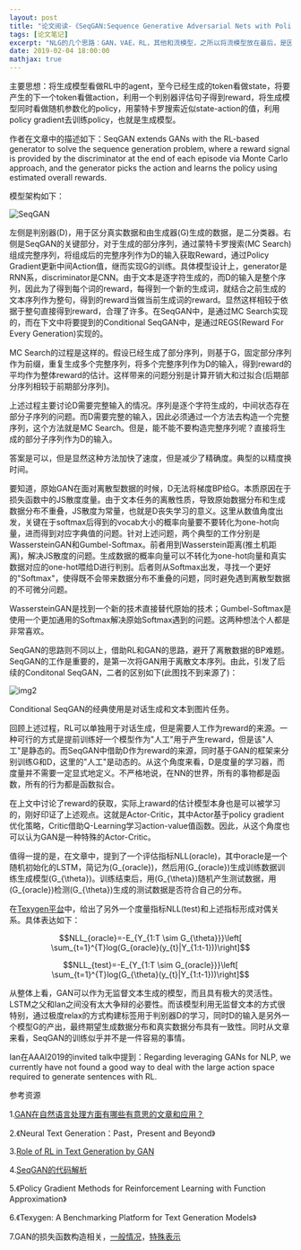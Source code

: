 ```yaml
---
layout: post
title: "论文阅读-《SeqGAN:Sequence Generative Adversarial Nets with Policy Gradient》"
tags: [论文笔记]
excerpt: "NLG的几个思路：GAN，VAE，RL，其他和流模型，之所以将流模型放在最后，是因为目前还没有看到流模型用于NLP的任务。"
date: 2019-02-04 18:00:00
mathjax: true
---
```


<script type="text/javascript" src="http://cdn.mathjax.org/mathjax/latest/MathJax.js?config=default"></script>

主要思想：将生成模型看做RL中的agent，至今已经生成的token看做state，将要产生的下一个token看做action，利用一个判别器评估句子得到reward，将生成模型同时看做随机参数化的policy，用蒙特卡罗搜索近似state-action的值，利用policy gradient去训练policy，也就是生成模型。

作者在文章中的描述如下：SeqGAN extends GANs with the RL-based generator to solve the sequence generation problem, where a reward signal is provided by the discriminator at the end of each episode via Monte Carlo approach, and the generator picks the action and learns the policy using estimated overall rewards.

模型架构如下：

![SeqGAN](http://wx1.sinaimg.cn/mw690/aba7d18bly1fztmu8iftuj20gi06jjsn.jpg)

左侧是判别器(D)，用于区分真实数据和由生成器(G)生成的数据，是二分类器。右侧是SeqGAN的关键部分，对于生成的部分序列，通过蒙特卡罗搜索(MC Search)组成完整序列，将组成后的完整序列作为D的输入获取Reward，通过Policy Gradient更新中间Action值，继而实现G的训练。具体模型设计上，generator是RNN系，discriminator是CNN。由于文本是逐字符生成的，而D的输入是整个序列，因此为了得到每个词的reward，每得到一个新的生成词，就结合之前生成的文本序列作为整句，得到的reward当做当前生成词的reward。显然这样相较于依据于整句直接得到reward，合理了许多。在SeqGAN中，是通过MC Search实现的，而在下文中将要提到的Conditional SeqGAN中，是通过REGS(Reward For Every Generation)实现的。

MC Search的过程是这样的。假设已经生成了部分序列，则基于G，固定部分序列作为前缀，重复生成多个完整序列，将多个完整序列作为D的输入，得到reward的平均作为整体reward的估计。这样带来的问题分别是计算开销大和过拟合(后期部分序列相较于前期部分序列)。

上述过程主要讨论D需要完整输入的情况。序列是逐个字符生成的，中间状态存在部分子序列的问题。而D需要完整的输入，因此必须通过一个方法去构造一个完整序列，这个方法就是MC Search。但是，能不能不要构造完整序列呢？直接将生成的部分子序列作为D的输入。

答案是可以，但是显然这种方法加快了速度，但是减少了精确度。典型的以精度换时间。

要知道，原始GAN在面对离散型数据的时候，D无法将梯度BP给G。本质原因在于损失函数中的JS散度度量。由于文本任务的离散性质，导致原始数据分布和生成数据分布不重叠，JS散度为常量，也就是D丧失学习的意义。这里从数值角度出发，关键在于softmax后得到的vocab大小的概率向量要不要转化为one-hot向量，进而得到对应字典值的问题。针对上述问题，两个典型的工作分别是WassersteinGAN和Gumbel-Softmax。前者用到Wasserstein距离(推土机距离)，解决JS散度的问题。生成数据的概率向量可以不转化为one-hot向量和真实数据对应的one-hot喂给D进行判别。后者则从Softmax出发，寻找一个更好的"Softmax"，使得既不会带来数据分布不重叠的问题，同时避免遇到离散型数据的不可微分问题。

WassersteinGAN是找到一个新的技术直接替代原始的技术；Gumbel-Softmax是使用一个更加通用的Softmax解决原始Softmax遇到的问题。这两种想法个人都是非常喜欢。

SeqGAN的思路则不同以上，借助RL和GAN的思路，避开了离散数据的BP难题。SeqGAN的工作是重要的，是第一次将GAN用于离散文本序列。由此，引发了后续的Conditonal SeqGAN，二者的区别如下(此图找不到来源了)：

![img2](http://wx1.sinaimg.cn/mw690/aba7d18bly1fztp0gbh6zj21220aojvf.jpg)

Conditional SeqGAN的经典使用是对话生成和文本到图片任务。

回顾上述过程，RL可以单独用于对话生成，但是需要人工作为reward的来源。一种可行的方式是提前训练好一个模型作为"人工"用于产生reward，但是该"人工"是静态的。而SeqGAN中借助D作为reward的来源，同时基于GAN的框架来分别训练G和D，这里的"人工"是动态的。从这个角度来看，D是度量的学习器，而度量并不需要一定显式地定义。不严格地说，在NN的世界，所有的事物都是函数，所有的行为都是函数拟合。

在上文中讨论了reward的获取，实际上raward的估计模型本身也是可以被学习的，刚好印证了上述观点。这就是Actor-Critic，其中Actor基于policy gradient优化策略，Critic借助Q-Learning学习action-value值函数。因此，从这个角度也可以认为GAN是一种特殊的Actor-Critic。

值得一提的是，在文章中，提到了一个评估指标NLL(oracle)，其中oracle是一个随机初始化的LSTM，简记为\(G_{oracle}\)，然后用\(G_{oracle}\)生成训练数据训练生成模型\(G_{\theta}\)。训练结束后，用\(G_{\theta}\)随机产生测试数据，用\(G_{oracle}\)检测\(G_{\theta}\)生成的测试数据是否符合自己的分布。

在[Texygen平台](https://github.com/geek-ai/Texygen)中，给出了另外一个度量指标NLL(test)和上述指标形成对偶关系。具体表达如下：

$$NLL_{oracle}=-E_{Y_{1:T \sim G_{\theta}}}\left[ \sum_{t=1}^{T}log(G_{oracle}(y_{t}|Y_{1:t-1}))\right]$$

$$NLL_{test}=-E_{Y_{1:T \sim G_{oracle}}}\left[ \sum_{t=1}^{T}log(G_{\theta}(y_{t}|Y_{1:t-1}))\right]$$


从整体上看，GAN可以作为无监督文本生成的模型，而且具有极大的灵活性。LSTM之父和Ian之间没有太大争辩的必要性。而该模型利用无监督文本的方式很特别，通过极度relax的方式构建标签用于判别器D的学习，同时D的输入是另外一个模型G的产出，最终期望生成数据分布和真实数据分布具有一致性。同时从文章来看，SeqGAN的训练似乎并不是一件容易的事情。

Ian在AAAI2019的invited talk中提到：Regarding leveraging GANs for NLP, we currently have not found a good way to deal with the large action space required to generate sentences with RL.


参考资源

1.[GAN在自然语言处理方面有哪些有意思的文章和应用？](https://www.zhihu.com/question/54463527)

2.《Neural Text Generation：Past，Present and Beyond》

3.[Role of RL in Text Generation by GAN](https://zhuanlan.zhihu.com/p/29168803)

4.[SeqGAN的代码解析](https://zhuanlan.zhihu.com/p/44729684)

5.《Policy Gradient Methods for Reinforcement Learning with Function Approximation》

6.《Texygen: A Benchmarking Platform for Text Generation Models》

7.GAN的损失函数构造相关，[一般情况](https://zhuanlan.zhihu.com/p/26994666)，[特殊表示](https://kexue.fm/archives/4439)
















